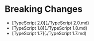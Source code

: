 # Breaking Changes

* [TypeScript 2.0](./TypeScript 2.0.md)
* [TypeScript 1.8](./TypeScript 1.8.md)
* [TypeScript 1.7](./TypeScript 1.7.md)

